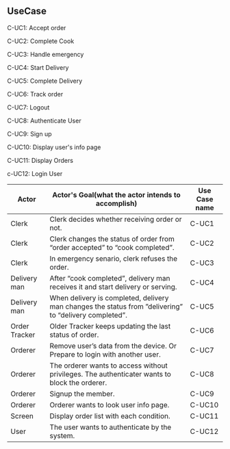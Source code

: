 ## UseCase

C-UC1: Accept order

C-UC2: Complete Cook

C-UC3: Handle emergency

C-UC4: Start Delivery

C-UC5: Complete Delivery

C-UC6: Track order

C-UC7: Logout

C-UC8: Authenticate User

C-UC9: Sign up

C-UC10: Display user's info page

C-UC11: Display Orders

c-UC12: Login User

| Actor | Actor's Goal(what the actor intends to accomplish) | Use Case name |
| - | - | - |
| Clerk | Clerk decides whether receiving order or not. | C-UC1 |
| Clerk | Clerk changes the status of order from “order accepted” to “cook completed”. | C-UC2 |
| Clerk | In emergency senario, clerk refuses the order. | C-UC3 |
| Delivery man | After “cook completed”, delivery man receives it and start delivery or serving. | C-UC4 |
| Delivery man | When delivery is completed, delivery man changes the status from ”delivering” to “delivery completed”. | C-UC5 |
| Order Tracker | Older Tracker keeps updating the last status of order. | C-UC6 |
| Orderer | Remove user’s data from the device. Or Prepare to login with another user. | C-UC7 |
| Orderer | The orderer wants to access without privileges. The authenticater wants to block the orderer. | C-UC8 |
| Orderer | Signup the member. | C-UC9 |
| Orderer | Orderer wants to look user info page. | C-UC10 |
| Screen | Display order list with each condition. | C-UC11 |
| User | The user wants to authenticate by the system. | C-UC12 |
